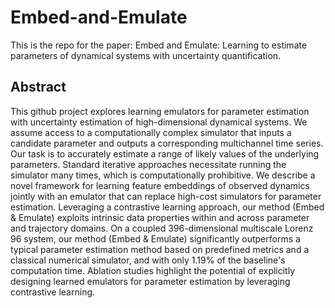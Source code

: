 # Embed-and-Emulate
This is the repo for the paper: Embed and Emulate: Learning to estimate parameters
of dynamical systems with uncertainty quantification.


## Abstract
This github project explores learning emulators for 
parameter estimation with uncertainty estimation of high-dimensional dynamical systems. 
We assume access to a computationally complex simulator that inputs a candidate parameter and outputs a corresponding multichannel time series. Our task is to accurately estimate a range of likely values of the underlying parameters. 
Standard iterative approaches necessitate running the simulator many times, which is computationally prohibitive.
We describe a novel framework for learning feature embeddings of observed dynamics jointly with an emulator that can replace high-cost simulators for parameter estimation. 
Leveraging a contrastive learning approach, our method (Embed & Emulate) exploits intrinsic data properties within and across parameter and trajectory domains. On a coupled 396-dimensional multiscale Lorenz 96 system, our method (Embed & Emulate) significantly outperforms a typical parameter estimation
method based on predefined metrics and a classical numerical simulator, and with only 1.19\% of the baseline's computation time.
Ablation studies highlight the potential of explicitly designing learned emulators for parameter estimation by leveraging contrastive learning.
